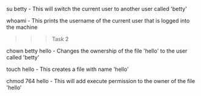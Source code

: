 su betty - This will switch the current user to another user called 'betty'

whoami - This prints the username of the current user that is logged into the machine

>>> Task 2

chown betty hello - Changes the ownership of the file 'hello' to the user called 'betty'

touch hello - This creates a file with name 'hello'

chmod 764 hello - This will add execute permission to the owner of the file 'hello'

